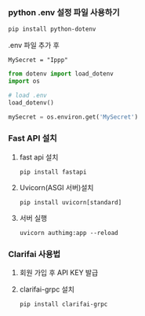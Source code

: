 ### python .env 설정 파일 사용하기

```bash
pip install python-dotenv
```

.env 파일 추가 후

`MySecret = "Ippp"`

```python
from dotenv import load_dotenv
import os 

# load .env
load_dotenv()

mySecret = os.environ.get('MySecret')
```



### Fast API 설치

1. fast api 설치

   `pip install fastapi`

   

2. Uvicorn(ASGI 서버)설치

   `pip install uvicorn[standard]`

   

3. 서버 실행

   `uvicorn authimg:app --reload`





### Clarifai 사용법

1. 회원 가입 후 API KEY 발급

2. clarifai-grpc 설치

   `pip install clarifai-grpc`

